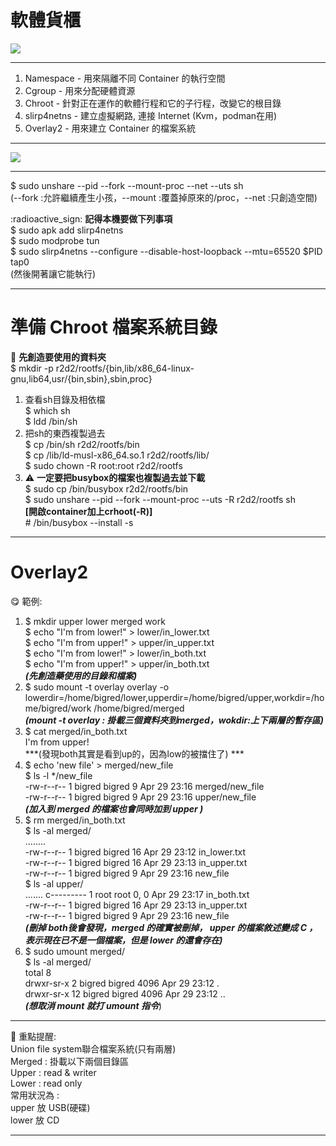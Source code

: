 # 軟體貨櫃  
![](https://i.imgur.com/NLO1BUG.png)


---
1. Namespace - 用來隔離不同 Container 的執行空間  
2. Cgroup - 用來分配硬體資源  
3. Chroot - 針對正在運作的軟體行程和它的子行程，改變它的根目錄  
4. slirp4netns - 建立虛擬網路, 連接 Internet (Kvm，podman在用)  
5. Overlay2 - 用來建立 Container 的檔案系統  


---
![](https://i.imgur.com/9NTFWt9.png)


---

\$ sudo unshare --pid --fork --mount-proc --net --uts sh  
(--fork :允許繼續產生小孩，--mount :覆蓋掉原來的/proc，--net :只創造空間)  

:radioactive_sign: **記得本機要做下列事項**  
\$ sudo apk add slirp4netns  
\$ sudo modprobe tun  
\$ sudo slirp4netns --configure  --disable-host-loopback   --mtu=65520 \$PID tap0  
(然後開著讓它能執行)  


---
# 準備 Chroot 檔案系統目錄  
:bouquet: **先創造要使用的資料夾**  
\$ mkdir -p r2d2/rootfs/{bin,lib/x86_64-linux-gnu,lib64,usr/{bin,sbin},sbin,proc}  

  
1. 查看sh目錄及相依檔  
 \$ which sh  
\$ ldd /bin/sh   
2. 把sh的東西複製過去  
$ cp /bin/sh  r2d2/rootfs/bin  
$ cp /lib/ld-musl-x86_64.so.1  r2d2/rootfs/lib/  
$ sudo chown -R root:root  r2d2/rootfs 
4. :warning: **一定要把busybox的檔案也複製過去並下載**  
\$ sudo cp /bin/busybox  r2d2/rootfs/bin  
\$ sudo unshare --pid --fork --mount-proc --uts -R r2d2/rootfs sh  
**[開啟container加上crhoot(-R)]**  
\# /bin/busybox --install -s  


---
# Overlay2  
:yum: 範例:  
1.  $ mkdir upper lower merged work  
\$ echo "I'm from lower!" > lower/in_lower.txt  
\$ echo "I'm from upper!" > upper/in_upper.txt  
\$ echo "I'm from lower!" > lower/in_both.txt  
\$ echo "I'm from upper!" > upper/in_both.txt  
***(先創造藥使用的目錄和檔案)***  
2. \$ sudo mount -t overlay overlay -o lowerdir=/home/bigred/lower,upperdir=/home/bigred/upper,workdir=/home/bigred/work  /home/bigred/merged  
***(mount -t overlay : 掛載三個資料夾到merged，wokdir:上下兩層的暫存區)***  
3.  \$ cat merged/in_both.txt  
I'm from upper!  
***(發現both其實是看到up的，因為low的被擋住了) *** 
4. \$ echo 'new file' > merged/new_file  
\$ ls -l \*/new_file  
-rw-r--r-- 1 bigred bigred 9 Apr 29 23:16   merged/new_file  
-rw-r--r-- 1 bigred bigred 9 Apr 29 23:16   upper/new_file  
***(加入到 merged 的檔案也會同時加到 upper )***  
5.  \$ rm merged/in_both.txt  
\$ ls -al merged/  
........  
-rw-r--r--  1 bigred bigred   16 Apr 29 23:12 in_lower.txt  
-rw-r--r--  1 bigred bigred   16 Apr 29 23:13 in_upper.txt  
-rw-r--r--  1 bigred bigred    9 Apr 29 23:16 new_file  
\$ ls -al upper/  
.......
c---------  1 root   root   0, 0 Apr 29 23:17 in_both.txt  
-rw-r--r--  1 bigred bigred   16 Apr 29 23:13 in_upper.txt  
-rw-r--r--  1 bigred bigred    9 Apr 29 23:16 new_file  
***(刪掉 both後會發現，merged 的確實被刪掉， upper 的檔案敘述變成 C ，表示現在已不是一個檔案，但是 lower 的還會存在)***  
6.  \$ sudo umount merged/  
\$ ls -al merged/  
total 8  
drwxr-sr-x  2 bigred bigred 4096 Apr 29 23:12 .  
drwxr-sr-x 12 bigred bigred 4096 Apr 29 23:12 ..  
***(想取消 mount 就打 umount 指令***)  


---

:wave: 
重點提醒:  
Union file system聯合檔案系統(只有兩層)  
Merged : 掛載以下兩個目錄區   
Upper : read & writer   
Lower : read only  
常用狀況為 :   
upper 放 USB(硬碟)  
lower 放 CD  


---











 



